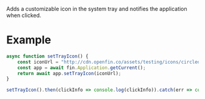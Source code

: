 Adds a customizable icon in the system tray and notifies the application when clicked.
# Example
```js
async function setTrayIcon() {
    const iconUrl = "http://cdn.openfin.co/assets/testing/icons/circled-digit-one.png";
    const app = await fin.Application.getCurrent();
    return await app.setTrayIcon(iconUrl);
}

setTrayIcon().then(clickInfo => console.log(clickInfo)).catch(err => console.log(err));
```
